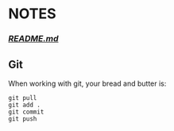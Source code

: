 # **NOTES**

### *[README.md](/startup/CS260-Startup/README.md)*

## Git
When working with git, your bread and butter is:
```
git pull
git add .
git commit
git push
```